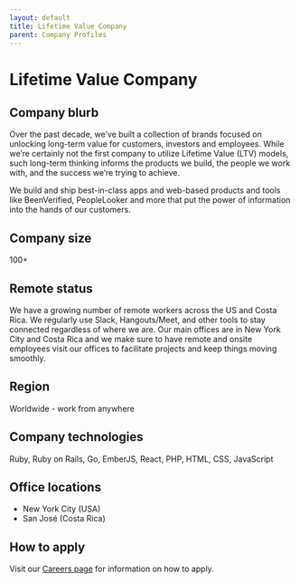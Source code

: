 ```yaml
---
layout: default
title: Lifetime Value Company
parent: Company Profiles
---
```


# Lifetime Value Company

## Company blurb

Over the past decade, we’ve built a collection of brands focused on unlocking long-term value for customers, investors and employees. While we’re certainly not the first company to utilize Lifetime Value (LTV) models, such long-term thinking informs the products we build, the people we work with, and the success we’re trying to achieve.

We build and ship best-in-class apps and web-based products and tools like BeenVerified, PeopleLooker and more that put the power of information into the hands of our customers.

## Company size

100+

## Remote status

We have a growing number of remote workers across the US and Costa Rica. We regularly use Slack, Hangouts/Meet, and other tools to stay connected regardless of where we are. Our main offices are in New York City and Costa Rica and we make sure to have remote and onsite employees visit our offices to facilitate projects and keep things moving smoothly.

## Region

Worldwide - work from anywhere

## Company technologies

Ruby, Ruby on Rails, Go, EmberJS, React, PHP, HTML, CSS, JavaScript

## Office locations

* New York City (USA)
* San José (Costa Rica)

## How to apply

Visit our [Careers page](https://www.ltvco.com/careers.html) for information on how to apply.

